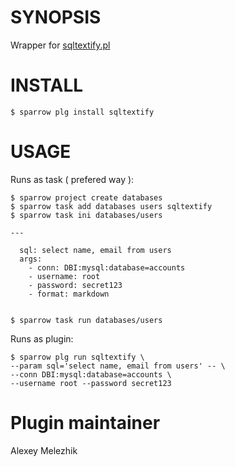 # SYNOPSIS

Wrapper for [sqltextify.pl](https://metacpan.org/pod/distribution/Sql-Textify/script/sqltextify.pl)

# INSTALL

    $ sparrow plg install sqltextify

# USAGE

Runs as task ( prefered way ):

    $ sparrow project create databases
    $ sparrow task add databases users sqltextify
    $ sparrow task ini databases/users

    ---

      sql: select name, email from users
      args:
        - conn: DBI:mysql:database=accounts
        - username: root
        - password: secret123
        - format: markdown
    

    $ sparrow task run databases/users

Runs as plugin:

    $ sparrow plg run sqltextify \
    --param sql='select name, email from users' -- \
    --conn DBI:mysql:database=accounts \
    --username root --password secret123

# Plugin maintainer

Alexey Melezhik


